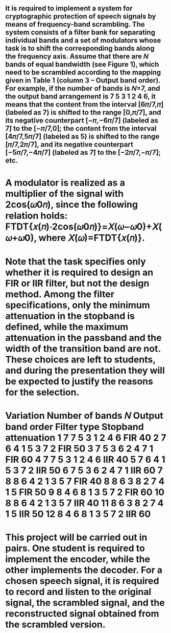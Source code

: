 ## It is required to implement a system for cryptographic protection of speech signals by means of frequency-band scrambling. The system consists of a filter bank for separating individual bands and a set of modulators whose task is to shift the corresponding bands along the frequency axis. Assume that there are 𝑁 bands of equal bandwidth (see Figure 1), which need to be scrambled according to the mapping given in Table 1 (column 3 – Output band order). For example, if the number of bands is 𝑁=7, and the output band arrangement is 7 5 3 1 2 4 6, it means that the content from the interval [6𝜋/7,𝜋] (labeled as 7) is shifted to the range [0,𝜋/7], and its negative counterpart [−𝜋,−6𝜋/7] (labeled as 7̂) to the [−𝜋/7,0]; the content from the interval [4𝜋/7,5𝜋/7] (labeled as 5) is shifted to the range [𝜋/7,2𝜋/7], and its negative counterpart [−5𝜋/7,−4𝜋/7] (labeled as 7̂) to the [−2𝜋/7,−𝜋/7]; etc.
# A modulator is realized as a multiplier of the signal with 2cos(𝜔0𝑛), since the following relation holds: FTDT{𝑥(𝑛)⋅2cos(𝜔0𝑛)}=𝑋(𝜔−𝜔0)+𝑋(𝜔+𝜔0), where 𝑋(𝜔)=FTDT{𝑥(𝑛)}.
# Note that the task specifies only whether it is required to design an FIR or IIR filter, but not the design method. Among the filter specifications, only the minimum attenuation in the stopband is defined, while the maximum attenuation in the passband and the width of the transition band are not. These choices are left to students, and during the presentation they will be expected to justify the reasons for the selection.
# Variation Number of bands 𝑁 Output band order Filter type Stopband attenuation 1 7 7 5 3 1 2 4 6 FIR 40 2 7 6 4 1 5 3 7 2 FIR 50 3 7 5 3 6 2 4 7 1 FIR 60 4 7 7 5 3 1 2 4 6 IIR 40 5 7 6 4 1 5 3 7 2 IIR 50 6 7 5 3 6 2 4 7 1 IIR 60 7 8 8 6 4 2 1 3 5 7 FIR 40 8 8 6 3 8 2 7 4 1 5 FIR 50 9 8 4 6 8 1 3 5 7 2 FIR 60 10 8 8 6 4 2 1 3 5 7 IIR 40 11 8 6 3 8 2 7 4 1 5 IIR 50 12 8 4 6 8 1 3 5 7 2 IIR 60
# This project will be carried out in pairs. One student is required to implement the encoder, while the other implements the decoder. For a chosen speech signal, it is required to record and listen to the original signal, the scrambled signal, and the reconstructed signal obtained from the scrambled version.
